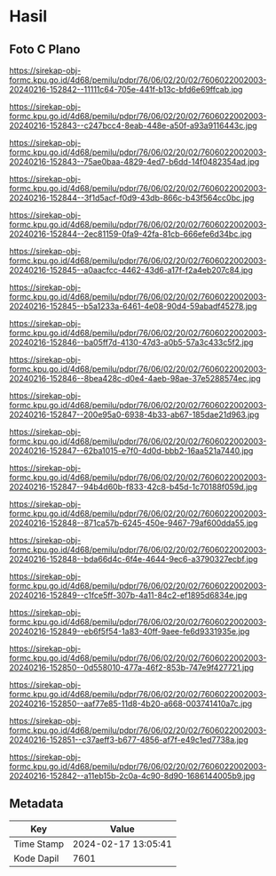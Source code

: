 # Hasil

## Foto C Plano

https://sirekap-obj-formc.kpu.go.id/4d68/pemilu/pdpr/76/06/02/20/02/7606022002003-20240216-152842--11111c64-705e-441f-b13c-bfd6e69ffcab.jpg

https://sirekap-obj-formc.kpu.go.id/4d68/pemilu/pdpr/76/06/02/20/02/7606022002003-20240216-152843--c247bcc4-8eab-448e-a50f-a93a9116443c.jpg

https://sirekap-obj-formc.kpu.go.id/4d68/pemilu/pdpr/76/06/02/20/02/7606022002003-20240216-152843--75ae0baa-4829-4ed7-b6dd-14f0482354ad.jpg

https://sirekap-obj-formc.kpu.go.id/4d68/pemilu/pdpr/76/06/02/20/02/7606022002003-20240216-152844--3f1d5acf-f0d9-43db-866c-b43f564cc0bc.jpg

https://sirekap-obj-formc.kpu.go.id/4d68/pemilu/pdpr/76/06/02/20/02/7606022002003-20240216-152844--2ec81159-0fa9-42fa-81cb-666efe6d34bc.jpg

https://sirekap-obj-formc.kpu.go.id/4d68/pemilu/pdpr/76/06/02/20/02/7606022002003-20240216-152845--a0aacfcc-4462-43d6-a17f-f2a4eb207c84.jpg

https://sirekap-obj-formc.kpu.go.id/4d68/pemilu/pdpr/76/06/02/20/02/7606022002003-20240216-152845--b5a1233a-6461-4e08-90d4-59abadf45278.jpg

https://sirekap-obj-formc.kpu.go.id/4d68/pemilu/pdpr/76/06/02/20/02/7606022002003-20240216-152846--ba05ff7d-4130-47d3-a0b5-57a3c433c5f2.jpg

https://sirekap-obj-formc.kpu.go.id/4d68/pemilu/pdpr/76/06/02/20/02/7606022002003-20240216-152846--8bea428c-d0e4-4aeb-98ae-37e5288574ec.jpg

https://sirekap-obj-formc.kpu.go.id/4d68/pemilu/pdpr/76/06/02/20/02/7606022002003-20240216-152847--200e95a0-6938-4b33-ab67-185dae21d963.jpg

https://sirekap-obj-formc.kpu.go.id/4d68/pemilu/pdpr/76/06/02/20/02/7606022002003-20240216-152847--62ba1015-e7f0-4d0d-bbb2-16aa521a7440.jpg

https://sirekap-obj-formc.kpu.go.id/4d68/pemilu/pdpr/76/06/02/20/02/7606022002003-20240216-152847--94b4d60b-f833-42c8-b45d-1c70188f059d.jpg

https://sirekap-obj-formc.kpu.go.id/4d68/pemilu/pdpr/76/06/02/20/02/7606022002003-20240216-152848--871ca57b-6245-450e-9467-79af600dda55.jpg

https://sirekap-obj-formc.kpu.go.id/4d68/pemilu/pdpr/76/06/02/20/02/7606022002003-20240216-152848--bda66d4c-6f4e-4644-9ec6-a3790327ecbf.jpg

https://sirekap-obj-formc.kpu.go.id/4d68/pemilu/pdpr/76/06/02/20/02/7606022002003-20240216-152849--c1fce5ff-307b-4a11-84c2-ef1895d6834e.jpg

https://sirekap-obj-formc.kpu.go.id/4d68/pemilu/pdpr/76/06/02/20/02/7606022002003-20240216-152849--eb6f5f54-1a83-40ff-9aee-fe6d9331935e.jpg

https://sirekap-obj-formc.kpu.go.id/4d68/pemilu/pdpr/76/06/02/20/02/7606022002003-20240216-152850--0d558010-477a-46f2-853b-747e9f427721.jpg

https://sirekap-obj-formc.kpu.go.id/4d68/pemilu/pdpr/76/06/02/20/02/7606022002003-20240216-152850--aaf77e85-11d8-4b20-a668-003741410a7c.jpg

https://sirekap-obj-formc.kpu.go.id/4d68/pemilu/pdpr/76/06/02/20/02/7606022002003-20240216-152851--c37aeff3-b677-4856-af7f-e49c1ed7738a.jpg

https://sirekap-obj-formc.kpu.go.id/4d68/pemilu/pdpr/76/06/02/20/02/7606022002003-20240216-152842--a11eb15b-2c0a-4c90-8d90-1686144005b9.jpg


## Metadata

| Key        | Value               |
| ---------- | ------------------- |
| Time Stamp | 2024-02-17 13:05:41 |
| Kode Dapil | 7601                |



